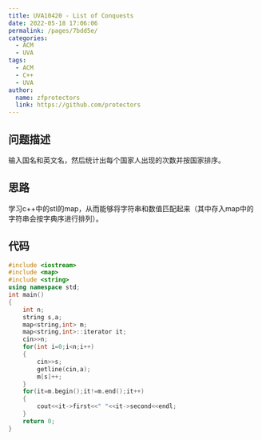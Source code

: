 ```yaml
---
title: UVA10420 - List of Conquests
date: 2022-05-18 17:06:06
permalink: /pages/7bdd5e/
categories: 
  - ACM
  - UVA
tags: 
  - ACM
  - C++
  - UVA
author: 
  name: zfprotectors
  link: https://github.com/protectors
---
```

## 问题描述
输入国名和英文名，然后统计出每个国家人出现的次数并按国家排序。


## 思路
学习c++中的stl的map，从而能够将字符串和数值匹配起来（其中存入map中的字符串会按字典序进行排列）。

## 代码

```c++
#include <iostream>
#include <map>
#include <string>
using namespace std;
int main()
{
    int n;
    string s,a;
    map<string,int> m;
    map<string,int>::iterator it;
    cin>>n;
    for(int i=0;i<n;i++)
    {
        cin>>s;
        getline(cin,a);
        m[s]++;
    }
    for(it=m.begin();it!=m.end();it++)
    {
        cout<<it->first<<" "<<it->second<<endl;
    }
    return 0;
}
```


